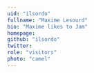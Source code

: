 ```yaml
---
uid: "ilsordo"
fullname: "Maxime Lesourd"
bio: "Maxime likes to Jam"
homepage:
github: "ilsordo"
twitter:
role: "visitors"
photo: "camel"
---
```

